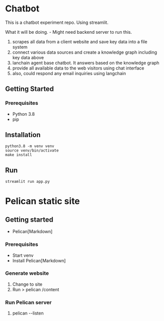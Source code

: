 # Chatbot

This is a chatbot experiment repo. Using streamlit. 

What it will be doing. - Might need backend server to run this.
1. scrapes all data from a client website and save key data into a file system
2. connect various data sources and create a knowledge graph including key data above
3. lanchain agent base chatbot. It answers based on the knowledge graph
4. provide all available data to the web visitors using chat interface
5. also, could respond any email inquiries using langchain

## Getting Started

### Prerequisites

- Python 3.8
- pip

## Installation
    python3.8 -m venv venv
    source venv/bin/activate
    make install


## Run
    streamlit run app.py


# Pelican static site

## Getting started
- Pelican[Markdown]

### Prerequisites
* Start venv
* Install Pelican[Markdown]

### Generate website
1. Change to site
2. Run > pelican /content

### Run Pelican server
1. pelican --listen
